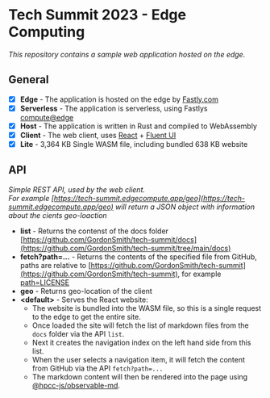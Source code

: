 # Tech Summit 2023 - Edge Computing

_This repository contains a sample web application hosted on the edge._

## General

- [x] **Edge** - The application is hosted on the edge by [Fastly.com](https://developer.fastly.com/)
- [x] **Serverless** - The application is serverless, using Fastlys [compute@edge](https://developer.fastly.com/learning/compute/)
- [x] **Host** - The application is written in Rust and compiled to WebAssembly
- [x] **Client** - The web client, uses [React](https://react.dev/) + [Fluent UI](https://github.com/microsoft/fluentui/wiki/Fluent-UI-React-v9-Release)
- [x] **Lite** - 3,364 KB Single WASM file, including bundled 638 KB website

## API

_Simple REST API, used by the web client.  
For example [https://tech-summit.edgecompute.app/geo](https://tech-summit.edgecompute.app/geo) will return a JSON object with information about the cients geo-loaction_

- **list** - Returns the contenst of the docs folder [https://github.com/GordonSmith/tech-summit/docs](https://github.com/GordonSmith/tech-summit/tree/main/docs)
- **fetch?path=...** - Returns the contents of the specified file from GitHub, paths are relative to [https://github.com/GordonSmith/tech-summit](https://github.com/GordonSmith/tech-summit), for example [path=LICENSE](https://tech-summit.edgecompute.app/fetch?path=LICENSE)
- **geo** - Returns geo-location of the client
- **\<default\>** - Serves the React website:
    - The website is bundled into the WASM file, so this is a single request to the edge to get the entire site.  
    - Once loaded the site will fetch the list of markdown files from the `docs` folder via the API `list`.
    - Next it creates the navigation index on the left hand side from this list.
    - When the user selects a navigation item, it will fetch the content from GitHub via the API `fetch?path=...`
    - The markdown content will then be rendered into the page using [@hpcc-js/observable-md](https://hpcc-systems.github.io/Visualization/packages/observablehq-compiler/README.html#usage).
